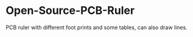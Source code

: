 Open-Source-PCB-Ruler
=====================

PCB ruler with different foot prints and some tables, can also draw lines.
